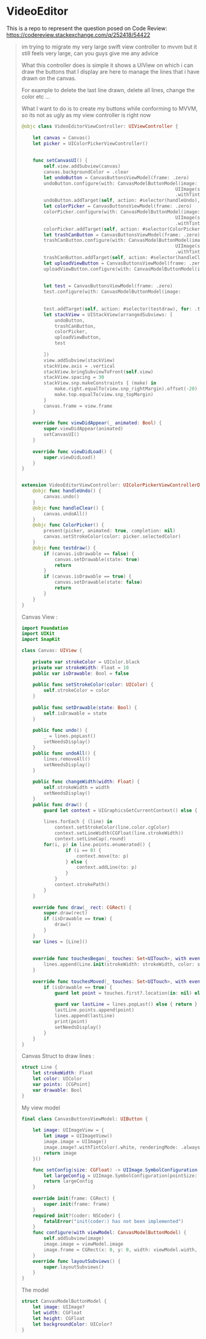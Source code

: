 #  VideoEditor

This is a repo to represent the question posed on Code Review: https://codereview.stackexchange.com/q/252418/54422

> im trying to migrate my very large swift view controller to mvvm but it still feels very large, can you guys give me any advice 
> 
> What this controller does is simple it shows a UIView on which i can draw the buttons that I display are here to manage the lines that i have drawn on the canvas. 
> 
> For example to delete the last line drawn, delete all lines, change the color etc ... 
> 
> What I want to do is to create my buttons while conforming to MVVM, so its not as ugly as my view controller is right now 
> 
> ```swift
> @objc class VideoEditorViewController: UIViewController {
>     
>     let canvas = Canvas()
>     let picker = UIColorPickerViewController()
>     
>     
>     func setCanvasUI() {
>         self.view.addSubview(canvas)
>         canvas.backgroundColor = .clear
>         let undoButton = CanvasButtonsViewModel(frame: .zero)
>         undoButton.configure(with: CanvasModelButtonModel(image:
>                                                         UIImage(systemName: "arrowshape.turn.up.left.fill")?
>                                                         .withTintColor(.white, renderingMode: .alwaysOriginal), width: 50, height: 50, backgroundColor: .white))
>         undoButton.addTarget(self, action: #selector(handleUndo), for: .touchUpInside)
>         let colorPicker = CanvasButtonsViewModel(frame: .zero)
>         colorPicker.configure(with: CanvasModelButtonModel(image:
>                                                         UIImage(systemName: "pencil.circle")?
>                                                         .withTintColor(.white, renderingMode: .alwaysOriginal), width: 50, height: 50, backgroundColor: .white))
>         colorPicker.addTarget(self, action: #selector(ColorPicker), for: .touchUpInside)
>         let trashCanButton = CanvasButtonsViewModel(frame: .zero)
>         trashCanButton.configure(with: CanvasModelButtonModel(image:
>                                                         UIImage(systemName: "trash")?
>                                                         .withTintColor(.white, renderingMode: .alwaysOriginal), width: 50, height: 50, backgroundColor: .white))
>         trashCanButton.addTarget(self, action: #selector(handleClear), for: .touchUpInside)
>         let uploadViewButton = CanvasButtonsViewModel(frame: .zero)
>         uploadViewButton.configure(with: CanvasModelButtonModel(image:
>                                                                     UIImage(systemName: "envelope")?
>                                                                     .withTintColor(.white, renderingMode: .alwaysOriginal), width: 51, height: 48, backgroundColor: .white))
>         let test = CanvasButtonsViewModel(frame: .zero)
>         test.configure(with: CanvasModelButtonModel(image:
>                                                                     UIImage(systemName: "pencil.circle")?
>                                                                     .withTintColor(.white, renderingMode: .alwaysOriginal), width: 51, height: 48, backgroundColor: .white))
>         test.addTarget(self, action: #selector(testdraw), for: .touchUpInside)
>         let stackView = UIStackView(arrangedSubviews: [
>             undoButton,
>             trashCanButton,
>             colorPicker,
>             uploadViewButton,
>             test
>             
>         ])
>         view.addSubview(stackView)
>         stackView.axis = .vertical
>         stackView.bringSubviewToFront(self.view)
>         stackView.spacing = 30
>         stackView.snp.makeConstraints { (make) in
>             make.right.equalTo(view.snp_rightMargin).offset(-20)
>             make.top.equalTo(view.snp_topMargin)
>         }
>         canvas.frame = view.frame
>     }
>     
>     override func viewDidAppear(_ animated: Bool) {
>         super.viewDidAppear(animated)
>         setCanvasUI()
>     }
>     
>     override func viewDidLoad() {
>         super.viewDidLoad()
>     }
> }
> 
> 
> extension VideoEditorViewController: UIColorPickerViewControllerDelegate, UIImagePickerControllerDelegate {
>     @objc func handleUndo() {
>         canvas.undo()
>     }
>     @objc func handleClear() {
>         canvas.undoAll()
>     }
>     @objc func ColorPicker() {
>         present(picker, animated: true, completion: nil)
>         canvas.setStrokeColor(color: picker.selectedColor)
>     }
>     @objc func testdraw() {
>         if (canvas.isDrawable == false) {
>             canvas.setDrawable(state: true)
>             return
>         }
>         if (canvas.isDrawable == true) {
>             canvas.setDrawable(state: false)
>             return
>         }
>     }
> }
> ```
>
> Canvas View : 
> 
> ```swift
> import Foundation
> import UIKit
> import SnapKit
> 
> class Canvas: UIView {
>     
>     private var strokeColor = UIColor.black
>     private var strokeWidth: Float = 10
>     public var isDrawable: Bool = false
>     
>     public func setStrokeColor(color: UIColor) {
>         self.strokeColor = color
>     }
>     
>     public func setDrawable(state: Bool) {
>         self.isDrawable = state
>     }
>     
>     public func undo() {
>         _ = lines.popLast()
>         setNeedsDisplay()
>     }
>     public func undoAll() {
>         lines.removeAll()
>         setNeedsDisplay()
>     }
>     
>     public func changeWidth(width: Float) {
>         self.strokeWidth = width
>         setNeedsDisplay()
>     }
>     public func draw() {
>         guard let context = UIGraphicsGetCurrentContext() else { return }
>     
>         lines.forEach { (line) in
>             context.setStrokeColor(line.color.cgColor)
>             context.setLineWidth(CGFloat(line.strokeWidth))
>             context.setLineCap(.round)
>         for(i, p) in line.points.enumerated() {
>                 if (i == 0) {
>                     context.move(to: p)
>                 } else {
>                     context.addLine(to: p)
>                 }
>             }
>             context.strokePath()
>         }
>     }
>     
>     override func draw(_ rect: CGRect) {
>         super.draw(rect)
>         if (isDrawable == true) {
>             draw()
>         }
>     }
>     var lines = [Line]()
>     
>     
>     override func touchesBegan(_ touches: Set<UITouch>, with event: UIEvent?) {
>         lines.append(Line.init(strokeWidth: strokeWidth, color: strokeColor, points: [], drawable: isDrawable))
>     }
>     
>     override func touchesMoved(_ touches: Set<UITouch>, with event: UIEvent?) {
>         if (isDrawable == true) {
>             guard let point = touches.first?.location(in: nil) else { return }
>         
>             guard var lastLine = lines.popLast() else { return }
>             lastLine.points.append(point)
>             lines.append(lastLine)
>             print(point)
>             setNeedsDisplay()
>         }
>     }
> }
> ```
> 
> Canvas Struct to draw lines : 
> 
> ```swift
> struct Line {
>     let strokeWidth: Float
>     let color: UIColor
>     var points: [CGPoint]
>     var drawable: Bool
> }
> ```
> 
> My view model 
> 
> ```swift
> final class CanvasButtonsViewModel: UIButton {
>     
>     let image: UIImageView = {
>         let image = UIImageView()
>         image.image = UIImage()
>         image.image?.withTintColor(.white, renderingMode: .alwaysOriginal)
>         return image
>     }()
> 
>     func setConfig(size: CGFloat) -> UIImage.SymbolConfiguration {
>         let largeConfig = UIImage.SymbolConfiguration(pointSize: size, weight: .bold, scale: .large)
>         return largeConfig
>     }
>     
>     override init(frame: CGRect) {
>         super.init(frame: frame)
>     }
>     required init?(coder: NSCoder) {
>         fatalError("init(coder:) has not been implemented")
>     }
>     func configure(with viewModel: CanvasModelButtonModel) {
>         self.addSubview(image)
>         image.image = viewModel.image
>         image.frame = CGRect(x: 0, y: 0, width: viewModel.width, height: viewModel.height)
>     }
>     override func layoutSubviews() {
>         super.layoutSubviews()
>     }
> }
> ```
>
> The model 
> 
> ```swift
> struct CanvasModelButtonModel {
>     let image: UIImage?
>     let width: CGFloat
>     let height: CGFloat
>     let backgroundColor: UIColor?
> }
> ```
